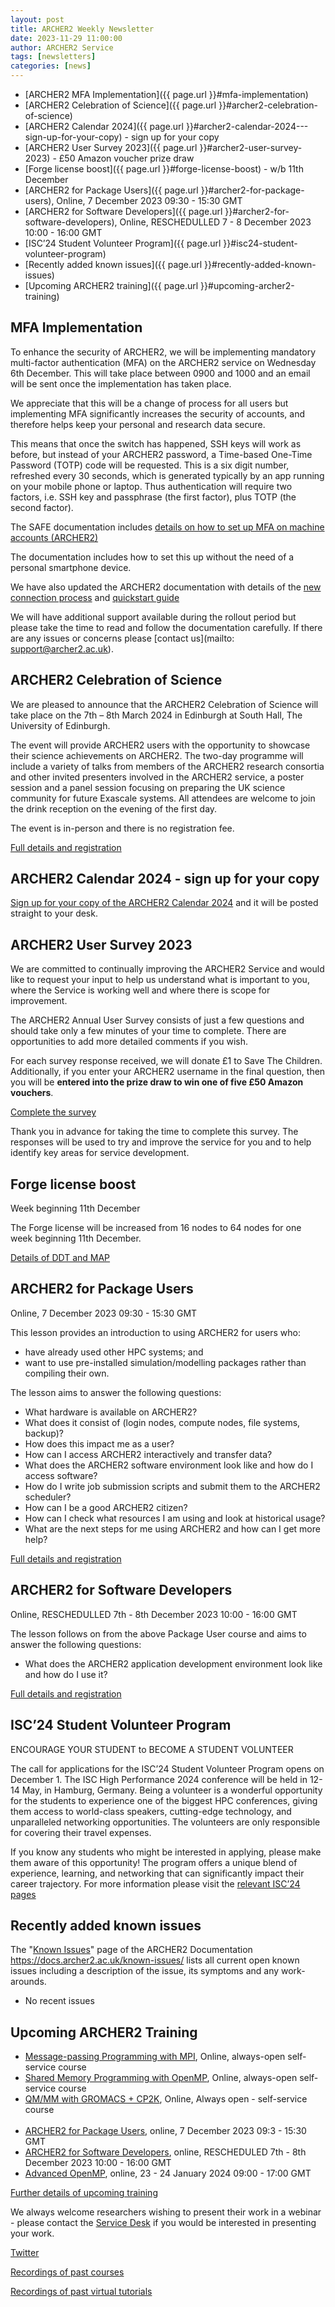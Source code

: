 ```yaml
---
layout: post
title: ARCHER2 Weekly Newsletter
date: 2023-11-29 11:00:00
author: ARCHER2 Service
tags: [newsletters] 
categories: [news]
---
```


- [ARCHER2 MFA Implementation]({{ page.url }}#mfa-implementation)
- [ARCHER2 Celebration of Science]({{ page.url }}#archer2-celebration-of-science)
- [ARCHER2 Calendar 2024]({{ page.url }}#archer2-calendar-2024---sign-up-for-your-copy) - sign up for your copy
- [ARCHER2 User Survey 2023]({{ page.url }}#archer2-user-survey-2023) - £50 Amazon voucher prize draw
- [Forge license boost]({{ page.url }}#forge-license-boost) - w/b 11th December
- [ARCHER2 for Package Users]({{ page.url }}#archer2-for-package-users), Online, 7 December 2023 09:30 - 15:30 GMT 
- [ARCHER2 for Software Developers]({{ page.url }}#archer2-for-software-developers), Online, RESCHEDULLED 7 - 8 December 2023 10:00 - 16:00 GMT
- [ISC’24 Student Volunteer Program]({{ page.url }}#isc24-student-volunteer-program)
- [Recently added known issues]({{ page.url }}#recently-added-known-issues)
- [Upcoming ARCHER2 training]({{ page.url }}#upcoming-archer2-training)

<!--more-->





## MFA Implementation 

To enhance the security of ARCHER2, we will be implementing mandatory multi-factor authentication (MFA) on the ARCHER2 service on Wednesday 6th December. This will take place between 0900 and 1000 and an email will be sent once the implementation has taken place.

We appreciate that this will be a change of process for all users but implementing MFA significantly increases the security of accounts, and therefore helps keep your personal and research data secure.

This means that once the switch has happened, SSH keys will work as before, but instead of your ARCHER2 password, a Time-based One-Time Password (TOTP) code will be requested. This is a six digit number, refreshed every 30 seconds, which is generated typically by an app running on your mobile phone or laptop. Thus authentication will require two factors, i.e. SSH key and passphrase (the first factor), plus TOTP (the second factor).

The SAFE documentation includes [details on how to set up MFA on machine accounts (ARCHER2)](
https://epcced.github.io/safe-docs/safe-for-users/#how-to-turn-on-mfa-on-your-machine-account)

The documentation includes how to set this up without the need of a personal smartphone device.

We have also updated the ARCHER2 documentation with details of the
 [new connection process](https://docs.archer2.ac.uk/user-guide/connecting-totp/)  and 
[quickstart guide](https://docs.archer2.ac.uk/quick-start/quickstart-users-totp/)

We will have additional support available during the rollout period but please take the time to read and follow the documentation carefully. If there are any issues or concerns please [contact us](mailto: support@archer2.ac.uk).



## ARCHER2 Celebration of Science

We are pleased to announce that the ARCHER2 Celebration of Science will take place on the 7th – 8th March 2024 in Edinburgh at South Hall, The University of Edinburgh.

The event will provide ARCHER2 users with the opportunity to showcase their science achievements on ARCHER2. The two-day programme will include a variety of talks from members of the ARCHER2 research consortia and other invited presenters involved in the ARCHER2 service, a poster session and a panel session focusing on preparing the UK science community for future Exascale systems. All attendees are welcome to join the drink reception on the evening of the first day.

The event is in-person and there is no registration fee.

[Full details and registration]( https://www.archer2.ac.uk/community/events/celebration-of-science-2024)



## ARCHER2 Calendar 2024 - sign up for your copy


[Sign up for your copy of the ARCHER2 Calendar 2024](https://bit.ly/ARCHER2-Calendar-2024) and it will be posted straight to your desk.



## ARCHER2 User Survey 2023

We are committed to continually improving the ARCHER2 Service and would like to request your input to help us understand what is important to you, where the Service is working well and where there is scope for improvement.

The ARCHER2 Annual User Survey consists of just a few questions and should take only a few minutes of your time to complete. There are opportunities to add more detailed comments if you wish.

For each survey response received, we will donate £1 to Save The Children.<br/>
Additionally, if you enter your ARCHER2 username in the final question, then you will be **entered into the prize draw to win one of five £50 Amazon vouchers**.

[Complete the survey](https://bit.ly/ARCHER2-User-Survey-2023)

Thank you in advance for taking the time to complete this survey. The responses will be used to try and improve the service for you and to help identify key areas for service development.


## Forge license boost

Week beginning 11th December

The Forge license will be increased from 16 nodes to 64 nodes for one week beginning 11th December. 

[Details of DDT and MAP]( https://docs.archer2.ac.uk/data-tools/arm-forge/)





## ARCHER2 for Package Users

Online, 7 December 2023 09:30 - 15:30 GMT 

This lesson provides an introduction to using ARCHER2 for users who:

- have already used other HPC systems; and
- want to use pre-installed simulation/modelling packages rather than compiling their own.

The lesson aims to answer the following questions:

- What hardware is available on ARCHER2?
- What does it consist of (login nodes, compute nodes, file systems, backup)?
- How does this impact me as a user?
- How can I access ARCHER2 interactively and transfer data?
- What does the ARCHER2 software environment look like and how do I access software?
- How do I write job submission scripts and submit them to the ARCHER2 scheduler?
- How can I be a good ARCHER2 citizen?
- How can I check what resources I am using and look at historical usage?
- What are the next steps for me using ARCHER2 and how can I get more help?

[Full details and registration](https://www.archer2.ac.uk/training/courses/231207-package-users/)


## ARCHER2 for Software Developers

Online, RESCHEDULLED 7th - 8th December 2023 10:00 - 16:00 GMT

The lesson follows on from the above Package User course and aims to answer the following questions:

-  What does the ARCHER2 application development environment look like and how do I use it?

[Full details and registration]( https://www.archer2.ac.uk/training/courses/231211-software-developers/)



## ISC’24 Student Volunteer Program


ENCOURAGE YOUR STUDENT to BECOME A STUDENT VOLUNTEER

The call for applications for the ISC’24 Student Volunteer Program opens on December 1. The ISC High Performance 2024 conference will be held in 12-14 May, in Hamburg, Germany. Being a volunteer is a wonderful opportunity for the students to experience one of the biggest HPC conferences, giving them access to world-class speakers, cutting-edge technology, and unparalleled networking opportunities. The volunteers are only responsible for covering their travel expenses. 

If you know any students who might be interested in applying, please make them aware of this opportunity! The program offers a unique blend of experience, learning, and networking that can significantly impact their career trajectory. For more information please visit the [relevant ISC’24 pages]( https://www.isc-hpc.com/student-volunteer-program-2024.html)




## Recently added known issues
 
The "[Known Issues](https://docs.archer2.ac.uk/known-issues/)" page of the ARCHER2 Documentation
<https://docs.archer2.ac.uk/known-issues/>
lists all current open known issues including a description of the issue, its symptoms and any work-arounds.

- No recent issues


## Upcoming ARCHER2 Training

- [Message-passing Programming with MPI](https://www.archer2.ac.uk/training/courses/210000-mpi-self-service/), Online, always-open self-service course
- [Shared Memory Programming with OpenMP](https://www.archer2.ac.uk/training/courses/210000-openmp-self-service/), Online, always-open self-service course
- [QM/MM with GROMACS + CP2K](https://www.archer2.ac.uk/training/courses/220000-gromacs-self-service/), Online, Always open - self-service course <br><br>
- [ARCHER2 for Package Users](https://www.archer2.ac.uk/training/courses/231207-package-users/), online, 7 December 2023 09:3 - 15:30 GMT
- [ARCHER2 for Software Developers](https://www.archer2.ac.uk/training/courses/231211-software-developers/), online, RESCHEDULED 7th - 8th December 2023 10:00 - 16:00 GMT
- [Advanced OpenMP](https://www.archer2.ac.uk/training/courses/240123-advanced-openmp/), online, 23 - 24 January 2024 09:00 - 17:00 GMT

[Further details of upcoming training](https://www.archer2.ac.uk/training/#upcoming-training)

We always welcome researchers wishing to present their work in a webinar - please contact the [Service Desk](https://www.archer2.ac.uk/support-access/servicedesk.html) if you would be interested in presenting your work.

[Twitter](https://twitter.com/ARCHER2_HPC)

[Recordings of past courses](https://www.archer2.ac.uk/training/materials/)

[Recordings of past virtual tutorials](https://www.archer2.ac.uk/training/materials/webinars)
